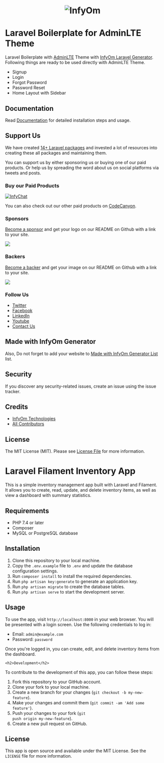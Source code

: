 <h1 align="center"><img src="https://assets.infyom.com/open-source/infyom-logo.png" alt="InfyOm"></h1>

# Laravel Boilerplate for AdminLTE Theme

Laravel Boilerplate with [AdminLTE](https://adminlte.io/) Theme with [InfyOm Laravel Generator](https://github.com/InfyOmLabs/laravel-generator).
Following things are ready to be used directly with AdminLTE Theme.

- Signup
- Login
- Forgot Password
- Password Reset
- Home Layout with Sidebar

## Documentation

Read [Documentation](https://infyom.com/open-source/laravelgenerator/docs/8.0/boilerplates) for detailed installation steps and usage.

## Support Us

We have created [14+ Laravel packages](https://github.com/InfyOmLabs) and invested a lot of resources into creating these all packages and maintaining them.

You can support us by either sponsoring us or buying one of our paid products. Or help us by spreading the word about us on social platforms via tweets and posts.

### Buy our Paid Products

[![InfyChat](https://assets.infyom.com/open-source/new/infychat-banner.png)](https://1.envato.market/jWeAmM)

You can also check out our other paid products on [CodeCanyon](https://1.envato.market/BXAnR1).

### Sponsors

[Become a sponsor](https://opencollective.com/infyomlabs#sponsor) and get your logo on our README on Github with a link to your site.

<a href="https://opencollective.com/infyomlabs#sponsor"><img src="https://opencollective.com/infyomlabs/sponsors.svg?width=890"></a>

### Backers

[Become a backer](https://opencollective.com/infyomlabs#backer) and get your image on our README on Github with a link to your site.

<a href="https://opencollective.com/infyomlabs#backer"><img src="https://opencollective.com/infyomlabs/backers.svg?width=890"></a>

### Follow Us

- [Twitter](https://twitter.com/infyom)
- [Facebook](https://www.facebook.com/infyom)
- [LinkedIn](https://in.linkedin.com/company/infyom-technologies)
- [Youtube](https://www.youtube.com/channel/UC8IvwfChD6i7Wp4yZp3tNsQ)
- [Contact Us](https://infyom.com/contact-us)

## Made with InfyOm Generator

Also, Do not forget to add your website to [Made with InfyOm Generator List](https://github.com/InfyOmLabs/laravel-generator/blob/develop/made-with-generator.md) list.

## Security

If you discover any security-related issues, create an issue using the issue tracker.

## Credits

- [InfyOm Technologies](https://github.com/infyomlabs)
- [All Contributors](../../contributors)

## License

The MIT License (MIT). Please see [License File](LICENSE.md) for more information.




<h1>Laravel Filament Inventory App</h1>
	This is a simple inventory management app built with Laravel and Filament. It allows you to create, read, update, and delete inventory items, as well as view a dashboard with summary statistics.

<h2>Requirements</h2>
	<ul>
		<li>PHP 7.4 or later</li>
		<li>Composer</li>
		<li>MySQL or PostgreSQL database</li>
	</ul>

<h2>Installation</h2>
<ol>
	<li>Clone this repository to your local machine.</li>
		<li>Copy the <code>.env.example</code> file to <code>.env</code> and update the database configuration settings.</li>
		<li>Run <code>composer install</code> to install the required dependencies.</li>
		<li>Run <code>php artisan key:generate</code> to generate an application key.</li>
		<li>Run <code>php artisan migrate</code> to create the database tables.</li>
		<li>Run <code>php artisan serve</code> to start the development server.</li>
	</ol>

<h2>Usage</h2>
To use the app, visit <code>http://localhost:8000</code> in your web browser. You will be presented with a login screen. Use the following credentials to log in:
<ul>
		<li>Email: <code>admin@example.com</code></li>
		<li>Password: <code>password</code></li>
	</ul>
Once you're logged in, you can create, edit, and delete inventory items from the dashboard.

	<h2>Development</h2>
To contribute to the development of this app, you can follow these steps:
	<ol>
		<li>Fork this repository to your GitHub account.</li>
		<li>Clone your fork to your local machine.</li>
		<li>Create a new branch for your changes (<code>git checkout -b my-new-feature</code>).</li>
		<li>Make your changes and commit them (<code>git commit -am 'Add some feature'</code>).</li>
		<li>Push your changes to your fork (<code>git push origin my-new-feature</code>).</li>
		<li>Create a new pull request on GitHub.</li>
	</ol>

<h2>License</h2>
	This app is open source and available under the MIT License. See the <code>LICENSE</code> file for more information.
